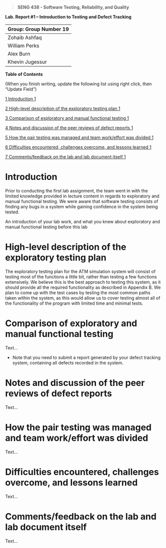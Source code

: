 >   **SENG 438 - Software Testing, Reliability, and Quality**

**Lab. Report \#1 – Introduction to Testing and Defect Tracking**

| Group: Group Number 19     |
|-----------------|
| Zohaib Ashfaq           |   
| William Perks           |   
| Alex Burn               |   
| Khevin Jugessur         |   


**Table of Contents**

(When you finish writing, update the following list using right click, then
“Update Field”)

[1 Introduction	1](#_Toc439194677)

[2 High-level description of the exploratory testing plan	1](#_Toc439194678)

[3 Comparison of exploratory and manual functional testing	1](#_Toc439194679)

[4 Notes and discussion of the peer reviews of defect reports	1](#_Toc439194680)

[5 How the pair testing was managed and team work/effort was
divided	1](#_Toc439194681)

[6 Difficulties encountered, challenges overcome, and lessons
learned	1](#_Toc439194682)

[7 Comments/feedback on the lab and lab document itself	1](#_Toc439194683)

# Introduction

Prior to conducting the first lab assignment, the team went in with the limited knowledge provided in lecture content in regards to exploratory and manual functional testing. We were aware that software testing consists of finding any bugs in a system while gaining confidence in the system being tested.

An introduction of your lab work, and what you knew about exploratory and manual
functional testing before this lab

# High-level description of the exploratory testing plan

The exploratory testing plan for the ATM simulation system will consist of testing most of the functions a little bit, rather than testing a few functions extensively. We believe this is the best approach to testing this system, as it should provide all the required functionality as described in Appendix B. We plan to come up with the test cases by testing the most common paths taken within the system, as this would allow us to cover testing almost all of the functionality of the program with limited time and minimal tests. 

# Comparison of exploratory and manual functional testing

Text…

-   Note that you need to submit a report generated by your defect tracking
    system, containing all defects recorded in the system.

# Notes and discussion of the peer reviews of defect reports

Text…

# How the pair testing was managed and team work/effort was divided 

Text…

# Difficulties encountered, challenges overcome, and lessons learned

Text…

# Comments/feedback on the lab and lab document itself

Text…
